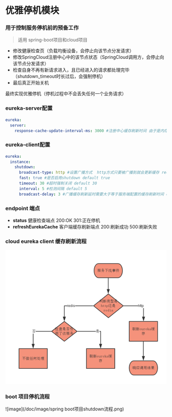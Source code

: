 # 优雅停机模块
### 用于控制服务停机前的预备工作
> 适用 spring-boot项目和cloud项目
* 修改健康检查页（负载均衡设备，会停止向该节点分发请求）
* 修改SpringCloud注册中心中的该节点状态（SpringCloud调用方，会停止向该节点分发请求）
* 检查自身不再有新请求进入，且已经进入的请求都处理完毕（shutdown_timeout时长过后，会强制停机）
* 最后真正开始关机

最终实现优雅停机（停机过程中不会丢失任何一个业务请求）

### eureka-server配置

```yaml
eureka:
  server:
    response-cache-update-interval-ms: 3000 #注册中心缓存刷新时间 由于是内存间的拷贝可以设置相对较短的时间
```
### eureka-client配置

```yaml
eureka:
  instance:
    shutdown:
      broadcast-type: http #设置广播方式  http方式只要被广播到就会更新缓存 redis会检查是否依赖了该服务 没有依赖则不更新缓存
      fast: true #是否启用shutdown default true
      timeout: 30 #超时强制关闭 default 30
      interval: 5 #检测间隔 default 5
      broadcast-delay: 3 #广播缓存刷新延时需要大于等于服务端配置的缓存刷新时间 default 3
```
### endpoint 端点

- **status** 健康检查端点 200:OK 301:正在停机
- **refreshEurekaCache** 客户端缓存刷新端点 200:刷新成功 500:刷新失败 

### cloud eureka client 缓存刷新流程

![image](/doc/image/eureka客户端缓存刷新流程.png)

### boot 项目停机流程

![image](/doc/image/spring boot项目shutdown流程.png)